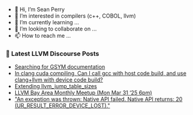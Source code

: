 - 👋 Hi, I’m Sean Perry
- 👀 I’m interested in compilers (c++, COBOL, llvm)
- 🌱 I’m currently learning ...
- 💞️ I’m looking to collaborate on ...
- 📫 How to reach me ...

<!---
s66perry/s66perry is a ✨ special ✨ repository because its `README.md` (this file) appears on your GitHub profile.
You can click the Preview link to take a look at your changes.
--->
### 📕 Latest LLVM Discourse Posts

<!-- DISCOURSE-LLVM:START -->
- [Searching for GSYM documentation](https://discourse.llvm.org/t/searching-for-gsym-documentation/85185#post_3)
- [In clang cuda compiling, Can I call gcc with host code build, and use clang+llvm with device code build?](https://discourse.llvm.org/t/in-clang-cuda-compiling-can-i-call-gcc-with-host-code-build-and-use-clang-llvm-with-device-code-build/85191#post_4)
- [Extending llvm_jump_table_sizes](https://discourse.llvm.org/t/extending-llvm-jump-table-sizes/85131#post_5)
- [LLVM Bay Area Monthly Meetup &lpar;Mon Mar 31 ‘25 6pm&rpar;](https://discourse.llvm.org/t/llvm-bay-area-monthly-meetup-mon-mar-31-25-6pm/85212#post_1)
- [&quot;An exception was thrown: Native API failed. Native API returns: 20 &lpar;UR_RESULT_ERROR_DEVICE_LOST&rpar;.&quot;](https://discourse.llvm.org/t/an-exception-was-thrown-native-api-failed-native-api-returns-20-ur-result-error-device-lost/85211#post_1)
<!-- DISCOURSE-LLVM:END -->
